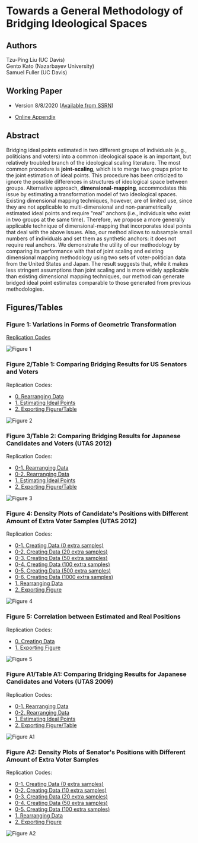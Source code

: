 # Towards a General Methodology of Bridging Ideological Spaces

## Authors

Tzu-Ping Liu (UC Davis) <br>
Gento Kato (Nazarbayev University) <br>
Samuel Fuller (UC Davis)

## Working Paper

* Version 8/8/2020 ([Available from SSRN](https://papers.ssrn.com/sol3/papers.cfm?abstract_id=3669591))

* [Online Appendix](./Papers/Online_Appendix_for__Towards_a_General_Methodology_of_Bridging_Ideological_Spaces_.pdf)

## Abstract

Bridging ideal points estimated in two different groups of individuals (e.g., politicians and voters) into a common ideological space is an important, but relatively troubled branch of the ideological scaling literature. The most common procedure is **joint-scaling**, which is to merge two groups prior to the joint estimation of ideal points. This procedure has been criticized to ignore the possible differences in structures of ideological space between groups. Alternative approach, **dimensional-mapping**, accommodates this issue by estimating a transformation model of two ideological spaces. Existing dimensional mapping techniques, however, are of limited use, since they are not applicable to multi-dimensional and non-parametrically estimated ideal points and require "real" anchors (i.e., individuals who exist in two groups at the same time). Therefore, we propose a more generally applicable technique of dimensional-mapping that incorporates ideal points that deal with the above issues. Also, our method allows to subsample small numbers of individuals and set them as synthetic anchors: it does not require real anchors. We demonstrate the utility of our methodology by comparing its performance with that of joint scaling and existing dimensional mapping methodology using two sets of voter-politician data from the United States and Japan. The result suggests that, while it makes less stringent assumptions than joint scaling and is more widely applicable than existing dimensional mapping techniques, our method can generate bridged ideal point estimates comparable to those generated from previous methodologies.

## Figures/Tables

### Figure 1: Variations in Forms of Geometric Transformation

[Replication Codes](./Codes/Figure_1.R)

![Figure 1](https://github.com/tzuliu/Towards-a-General-Methodology-of-Bridging-Ideological-Spaces/raw/master/Outputs/illustration/transform_illustration.png)

### Figure 2/Table 1: Comparing Bridging Results for US Senators and Voters

Replication Codes:
 * [0. Rearranging Data](./Codes/Figure_2/Figure_2_0_data_rearrange.R)
 * [1. Estimating Ideal Points](./Codes/Figure_2/Figure_2_1_ip_estimation.R)
 * [2. Exporting Figure/Table](./Codes/Figure_2/Figure_2_2_plot.R)

![Figure 2](https://github.com/tzuliu/Towards-a-General-Methodology-of-Bridging-Ideological-Spaces/raw/master/Outputs/application/senator_figure.png)

### Figure 3/Table 2: Comparing Bridging Results for Japanese Candidates and Voters (UTAS 2012)

Replication Codes:
 * [0-1. Rearranging Data](./Codes/Figure_3/Figure_3_0_data_rearrange1.R)
 * [0-2. Rearranging Data](./Codes/Figure_3/Figure_3_0_data_rearrange2.R)
 * [1. Estimating Ideal Points](./Codes/Figure_3/Figure_3_1_ip_estimation.R)
 * [2. Exporting Figure/Table](./Codes/Figure_3/Figure_3_2_plot.R)

![Figure 3](https://github.com/tzuliu/Towards-a-General-Methodology-of-Bridging-Ideological-Spaces/raw/master/Outputs/application/utas12_figure.png)

### Figure 4: Density Plots of Candidate's Positions with Different Amount of Extra Voter Samples (UTAS 2012)

Replication Codes:
 * [0-1. Creating Data (0 extra samples)](./Codes/Figure_4/Figure_4_0_data_creation0000.R)
 * [0-2. Creating Data (20 extra samples)](./Codes/Figure_4/Figure_4_0_data_creation0020.R)
 * [0-3. Creating Data (50 extra samples)](./Codes/Figure_4/Figure_4_0_data_creation0050.R)
 * [0-4. Creating Data (100 extra samples)](./Codes/Figure_4/Figure_4_0_data_creation0100.R)
 * [0-5. Creating Data (500 extra samples)](./Codes/Figure_4/Figure_4_0_data_creation0500.R)
 * [0-6. Creating Data (1000 extra samples)](./Codes/Figure_4/Figure_4_0_data_creation1000.R)
 * [1. Rearranging Data](./Codes/Figure_4/Figure_4_1_data_rearrange.R)
 * [2. Exporting Figure](./Codes/Figure_4/Figure_4_2_plot.R)

![Figure 4](https://github.com/tzuliu/Towards-a-General-Methodology-of-Bridging-Ideological-Spaces/raw/master/Outputs/simulation/utas12_sim_400_outsample_density.png)

### Figure 5: Correlation between Estimated and Real Positions

Replication Codes:
 * [0. Creating Data](./Codes/Figure_5/Figure_5_0_data_creation.R)
 * [1. Exporting Figure](./Codes/Figure_5/Figure_5_1_plot.R)

![Figure 5](https://github.com/tzuliu/Towards-a-General-Methodology-of-Bridging-Ideological-Spaces/raw/master/Outputs/simulation/mcmc_corr_plot_20.png)

### Figure A1/Table A1: Comparing Bridging Results for Japanese Candidates and Voters (UTAS 2009)

Replication Codes:
 * [0-1. Rearranging Data](./Codes/Figure_A1/Figure_A1_0_data_rearrange1.R)
 * [0-2. Rearranging Data](./Codes/Figure_A1/Figure_A1_0_data_rearrange2.R)
 * [1. Estimating Ideal Points](./Codes/Figure_A1/Figure_A1_1_ip_estimation.R)
 * [2. Exporting Figure/Table](./Codes/Figure_A1/Figure_A1_2_plot.R)

![Figure A1](https://github.com/tzuliu/Towards-a-General-Methodology-of-Bridging-Ideological-Spaces/raw/master/Outputs/application/utas09_figure.png)

### Figure A2: Density Plots of Senator's Positions with Different Amount of Extra Voter Samples

Replication Codes:
 * [0-1. Creating Data (0 extra samples)](./Codes/Figure_A5/Figure_A5_0_data_creation0000.R)
 * [0-2. Creating Data (10 extra samples)](./Codes/Figure_A5/Figure_A5_0_data_creation0010.R)
 * [0-3. Creating Data (20 extra samples)](./Codes/Figure_A5/Figure_A5_0_data_creation0020.R)
 * [0-4. Creating Data (50 extra samples)](./Codes/Figure_A5/Figure_A5_0_data_creation0050.R)
 * [0-5. Creating Data (100 extra samples)](./Codes/Figure_A5/Figure_A5_0_data_creation0100.R)
 * [1. Rearranging Data](./Codes/Figure_A5/Figure_A5_1_data_rearrange.R)
 * [2. Exporting Figure](./Codes/Figure_A5/Figure_A5_2_plot.R)

![Figure A2](https://github.com/tzuliu/Towards-a-General-Methodology-of-Bridging-Ideological-Spaces/raw/master/Outputs/simulation/senator_sim_400_outsample_density.png)